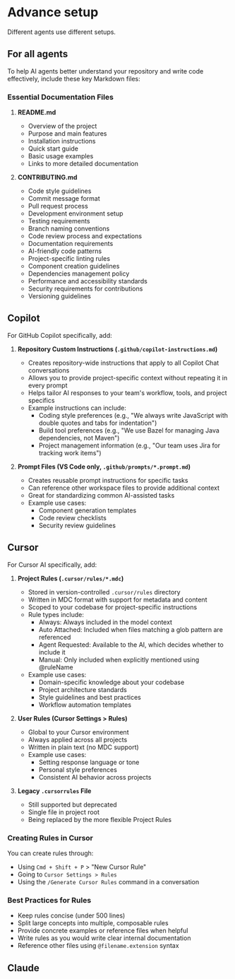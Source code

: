 # Advance setup

Different agents use different setups.  

## For all agents

To help AI agents better understand your repository and write code effectively, include these key Markdown files:

### Essential Documentation Files

1. **README.md**
   - Overview of the project
   - Purpose and main features
   - Installation instructions
   - Quick start guide
   - Basic usage examples
   - Links to more detailed documentation

3. **CONTRIBUTING.md**
   - Code style guidelines
   - Commit message format
   - Pull request process
   - Development environment setup
   - Testing requirements
   - Branch naming conventions
   - Code review process and expectations
   - Documentation requirements
   - AI-friendly code patterns
   - Project-specific linting rules
   - Component creation guidelines
   - Dependencies management policy
   - Performance and accessibility standards
   - Security requirements for contributions
   - Versioning guidelines

## Copilot

For GitHub Copilot specifically, add:

1. **Repository Custom Instructions (`.github/copilot-instructions.md`)**
   - Creates repository-wide instructions that apply to all Copilot Chat conversations
   - Allows you to provide project-specific context without repeating it in every prompt
   - Helps tailor AI responses to your team's workflow, tools, and project specifics
   - Example instructions can include:
     - Coding style preferences (e.g., "We always write JavaScript with double quotes and tabs for indentation")
     - Build tool preferences (e.g., "We use Bazel for managing Java dependencies, not Maven")
     - Project management information (e.g., "Our team uses Jira for tracking work items")

2. **Prompt Files (VS Code only, `.github/prompts/*.prompt.md`)**
   - Creates reusable prompt instructions for specific tasks
   - Can reference other workspace files to provide additional context
   - Great for standardizing common AI-assisted tasks
   - Example use cases:
     - Component generation templates
     - Code review checklists
     - Security review guidelines
 

 ## Cursor

For Cursor AI specifically, add:

1. **Project Rules (`.cursor/rules/*.mdc`)**
   - Stored in version-controlled `.cursor/rules` directory
   - Written in MDC format with support for metadata and content
   - Scoped to your codebase for project-specific instructions
   - Rule types include:
     - Always: Always included in the model context
     - Auto Attached: Included when files matching a glob pattern are referenced
     - Agent Requested: Available to the AI, which decides whether to include it
     - Manual: Only included when explicitly mentioned using @ruleName
   - Example use cases:
     - Domain-specific knowledge about your codebase
     - Project architecture standards
     - Style guidelines and best practices
     - Workflow automation templates

2. **User Rules (Cursor Settings > Rules)**
   - Global to your Cursor environment
   - Always applied across all projects
   - Written in plain text (no MDC support)
   - Example use cases:
     - Setting response language or tone
     - Personal style preferences
     - Consistent AI behavior across projects

3. **Legacy `.cursorrules` File**
   - Still supported but deprecated
   - Single file in project root
   - Being replaced by the more flexible Project Rules
   
### Creating Rules in Cursor

You can create rules through:
- Using `Cmd + Shift + P` > "New Cursor Rule"
- Going to `Cursor Settings > Rules`
- Using the `/Generate Cursor Rules` command in a conversation

### Best Practices for Rules

- Keep rules concise (under 500 lines)
- Split large concepts into multiple, composable rules
- Provide concrete examples or reference files when helpful
- Write rules as you would write clear internal documentation
- Reference other files using `@filename.extension` syntax

## Claude